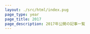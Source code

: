 ```yaml
---
layout: ./src/html/index.pug
page_type: year
page_title: 2017
page_description: 2017年公開の記事一覧
---
```

